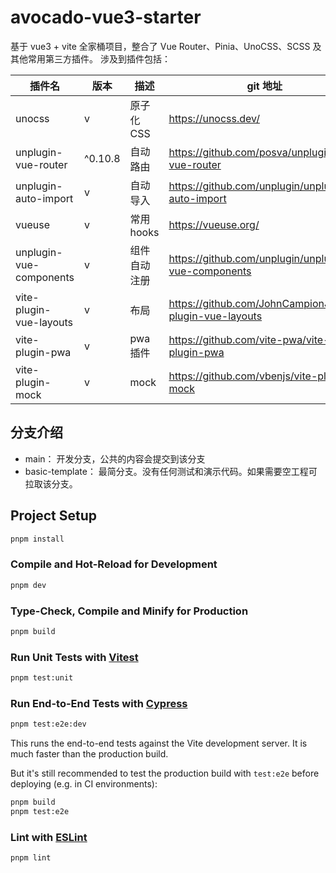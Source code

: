 # avocado-vue3-starter

基于 vue3 + vite 全家桶项目，整合了 Vue Router、Pinia、UnoCSS、SCSS 及其他常用第三方插件。 涉及到插件包括：

| 插件名                     | 版本      | 描述       | git 地址                                                   |
|-------------------------|---------|----------|----------------------------------------------------------|
| unocss                  | v       | 原子化 CSS  | https://unocss.dev/                                      |
| unplugin-vue-router     | ^0.10.8 | 自动路由     | https://github.com/posva/unplugin-vue-router             |
| unplugin-auto-import    | v       | 自动导入     | https://github.com/unplugin/unplugin-auto-import         |
| vueuse                  | v       | 常用 hooks | https://vueuse.org/                                      |
| unplugin-vue-components | v       | 组件自动注册   | https://github.com/unplugin/unplugin-vue-components      |
| vite-plugin-vue-layouts | v       | 布局       | https://github.com/JohnCampionJr/vite-plugin-vue-layouts |
| vite-plugin-pwa         | v       | pwa插件    | https://github.com/vite-pwa/vite-plugin-pwa              |
| vite-plugin-mock        | v       | mock     | https://github.com/vbenjs/vite-plugin-mock               |


## 分支介绍

- main： 开发分支，公共的内容会提交到该分支
- basic-template： 最简分支。没有任何测试和演示代码。如果需要空工程可拉取该分支。

## Project Setup

```sh
pnpm install
```

### Compile and Hot-Reload for Development

```sh
pnpm dev
```

### Type-Check, Compile and Minify for Production

```sh
pnpm build
```

### Run Unit Tests with [Vitest](https://vitest.dev/)

```sh
pnpm test:unit
```

### Run End-to-End Tests with [Cypress](https://www.cypress.io/)

```sh
pnpm test:e2e:dev
```

This runs the end-to-end tests against the Vite development server.
It is much faster than the production build.

But it's still recommended to test the production build with `test:e2e` before deploying (e.g. in CI environments):

```sh
pnpm build
pnpm test:e2e
```

### Lint with [ESLint](https://eslint.org/)

```sh
pnpm lint
```
